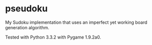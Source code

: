 # pseudoku
My Sudoku implementation that uses an imperfect yet working board generation algorithm.

Tested with Python 3.3.2 with Pygame 1.9.2a0.
